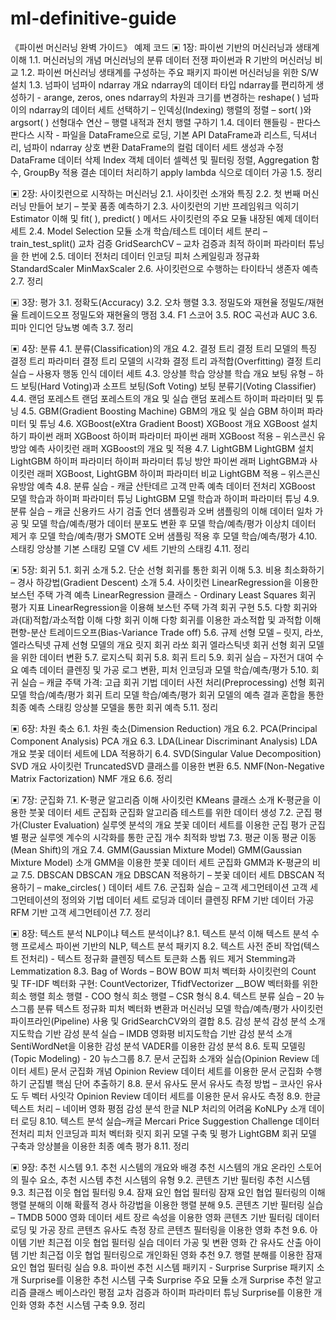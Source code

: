 # ml-definitive-guide
《파이썬 머신러닝 완벽 가이드》 예제 코드
▣ 1장: 파이썬 기반의 머신러닝과 생태계 이해
1.1. 머신러닝의 개념
머신러닝의 분류
데이터 전쟁
파이썬과 R 기반의 머신러닝 비교
1.2. 파이썬 머신러닝 생태계를 구성하는 주요 패키지
파이썬 머신러닝을 위한 S/W 설치
1.3. 넘파이
넘파이 ndarray 개요
ndarray의 데이터 타입
ndarray를 편리하게 생성하기 - arange, zeros, ones
ndarray의 차원과 크기를 변경하는 reshape( )
넘파이의 ndarray의 데이터 세트 선택하기 – 인덱싱(Indexing)
행렬의 정렬 – sort( )와 argsort( )
선형대수 연산 – 행렬 내적과 전치 행렬 구하기
1.4. 데이터 핸들링 - 판다스
판다스 시작 - 파일을 DataFrame으로 로딩, 기본 API
DataFrame과 리스트, 딕셔너리, 넘파이 ndarray 상호 변환
DataFrame의 컬럼 데이터 세트 생성과 수정
DataFrame 데이터 삭제
Index 객체
데이터 셀렉션 및 필터링
정렬, Aggregation 함수, GroupBy 적용
결손 데이터 처리하기
apply lambda 식으로 데이터 가공
1.5. 정리
 
▣ 2장: 사이킷런으로 시작하는 머신러닝
2.1. 사이킷런 소개와 특징
2.2. 첫 번째 머신러닝 만들어 보기 – 붓꽃 품종 예측하기
2.3. 사이킷런의 기반 프레임워크 익히기
Estimator 이해 및 fit( ), predict( ) 메서드
사이킷런의 주요 모듈
내장된 예제 데이터 세트
2.4. Model Selection 모듈 소개
학습/테스트 데이터 세트 분리 – train_test_split()
교차 검증
GridSearchCV – 교차 검증과 최적 하이퍼 파라미터 튜닝을 한 번에
2.5. 데이터 전처리
데이터 인코딩
피처 스케일링과 정규화
StandardScaler
MinMaxScaler
2.6. 사이킷런으로 수행하는 타이타닉 생존자 예측
2.7. 정리
 
▣ 3장: 평가
3.1. 정확도(Accuracy)
3.2. 오차 행렬
3.3. 정밀도와 재현율
정밀도/재현율 트레이드오프
정밀도와 재현율의 맹점
3.4. F1 스코어
3.5. ROC 곡선과 AUC
3.6. 피마 인디언 당뇨병 예측
3.7. 정리
 
▣ 4장: 분류
4.1. 분류(Classification)의 개요
4.2. 결정 트리
결정 트리 모델의 특징
결정 트리 파라미터
결정 트리 모델의 시각화
결정 트리 과적합(Overfitting)
결정 트리 실습 – 사용자 행동 인식 데이터 세트
4.3. 앙상블 학습
앙상블 학습 개요
보팅 유형 – 하드 보팅(Hard Voting)과 소프트 보팅(Soft Voting)
보팅 분류기(Voting Classifier)
4.4. 랜덤 포레스트
랜덤 포레스트의 개요 및 실습
랜덤 포레스트 하이퍼 파라미터 및 튜닝
4.5. GBM(Gradient Boosting Machine)
GBM의 개요 및 실습
GBM 하이퍼 파라미터 및 튜닝
4.6. XGBoost(eXtra Gradient Boost)
XGBoost 개요
XGBoost 설치하기
파이썬 래퍼 XGBoost 하이퍼 파라미터
파이썬 래퍼 XGBoost 적용 – 위스콘신 유방암 예측
사이킷런 래퍼 XGBoost의 개요 및 적용
4.7. LightGBM
LightGBM 설치
LightGBM 하이퍼 파라미터
하이퍼 파라미터 튜닝 방안
파이썬 래퍼 LightGBM과 사이킷런 래퍼 XGBoost,
LightGBM 하이퍼 파라미터 비교
LightGBM 적용 – 위스콘신 유방암 예측
4.8. 분류 실습 - 캐글 산탄데르 고객 만족 예측
데이터 전처리
XGBoost 모델 학습과 하이퍼 파라미터 튜닝
LightGBM 모델 학습과 하이퍼 파라미터 튜닝
4.9. 분류 실습 – 캐글 신용카드 사기 검출
언더 샘플링과 오버 샘플링의 이해
데이터 일차 가공 및 모델 학습/예측/평가
데이터 분포도 변환 후 모델 학습/예측/평가
이상치 데이터 제거 후 모델 학습/예측/평가
SMOTE 오버 샘플링 적용 후 모델 학습/예측/평가
4.10. 스태킹 앙상블
기본 스태킹 모델
CV 세트 기반의 스태킹
4.11. 정리
 
▣ 5장: 회귀
5.1. 회귀 소개
5.2. 단순 선형 회귀를 통한 회귀 이해
5.3. 비용 최소화하기 – 경사 하강법(Gradient Descent) 소개
5.4. 사이킷런 LinearRegression을 이용한 보스턴 주택 가격 예측
LinearRegression 클래스 - Ordinary Least Squares
회귀 평가 지표
LinearRegression을 이용해 보스턴 주택 가격 회귀 구현
5.5. 다항 회귀와 과(대)적합/과소적합 이해
다항 회귀 이해
다항 회귀를 이용한 과소적합 및 과적합 이해
편향-분산 트레이드오프(Bias-Variance Trade off)
5.6. 규제 선형 모델 – 릿지, 라쏘, 엘라스틱넷
규제 선형 모델의 개요
릿지 회귀
라쏘 회귀
엘라스틱넷 회귀
선형 회귀 모델을 위한 데이터 변환
5.7. 로지스틱 회귀
5.8. 회귀 트리
5.9. 회귀 실습 – 자전거 대여 수요 예측
데이터 클렌징 및 가공
로그 변환, 피처 인코딩과 모델 학습/예측/평가
5.10. 회귀 실습 – 캐글 주택 가격: 고급 회귀 기법
데이터 사전 처리(Preprocessing)
선형 회귀 모델 학습/예측/평가
회귀 트리 모델 학습/예측/평가
회귀 모델의 예측 결과 혼합을 통한 최종 예측
스태킹 앙상블 모델을 통한 회귀 예측
5.11. 정리
 
▣ 6장: 차원 축소
6.1. 차원 축소(Dimension Reduction) 개요
6.2. PCA(Principal Component Analysis)
PCA 개요
6.3. LDA(Linear Discriminant Analysis)
LDA 개요
붓꽃 데이터 세트에 LDA 적용하기
6.4. SVD(Singular Value Decomposition)
SVD 개요
사이킷런 TruncatedSVD 클래스를 이용한 변환
6.5. NMF(Non-Negative Matrix Factorization)
NMF 개요
6.6. 정리
 
▣ 7장: 군집화
7.1. K-평균 알고리즘 이해
사이킷런 KMeans 클래스 소개
K-평균을 이용한 붓꽃 데이터 세트 군집화
군집화 알고리즘 테스트를 위한 데이터 생성
7.2. 군집 평가(Cluster Evaluation)
실루엣 분석의 개요
붓꽃 데이터 세트를 이용한 군집 평가
군집별 평균 실루엣 계수의 시각화를 통한 군집 개수 최적화 방법
7.3. 평균 이동
평균 이동(Mean Shift)의 개요
7.4. GMM(Gaussian Mixture Model)
GMM(Gaussian Mixture Model) 소개
GMM을 이용한 붓꽃 데이터 세트 군집화
GMM과 K-평균의 비교
7.5. DBSCAN
DBSCAN 개요
DBSCAN 적용하기 – 붓꽃 데이터 세트
DBSCAN 적용하기 – make_circles( ) 데이터 세트
7.6. 군집화 실습 – 고객 세그먼테이션
고객 세그먼테이션의 정의와 기법
데이터 세트 로딩과 데이터 클렌징
RFM 기반 데이터 가공
RFM 기반 고객 세그먼테이션
7.7. 정리
 
▣ 8장: 텍스트 분석
NLP이냐 텍스트 분석이냐?
8.1. 텍스트 분석 이해
텍스트 분석 수행 프로세스
파이썬 기반의 NLP, 텍스트 분석 패키지
8.2. 텍스트 사전 준비 작업(텍스트 전처리) - 텍스트 정규화
클렌징
텍스트 토큰화
스톱 워드 제거
Stemming과 Lemmatization
8.3. Bag of Words – BOW
BOW 피처 벡터화
사이킷런의 Count 및 TF-IDF 벡터화 구현: CountVectorizer, TfidfVectorizer __BOW 벡터화를 위한 희소 행렬
희소 행렬 - COO 형식
희소 행렬 – CSR 형식
8.4. 텍스트 분류 실습 – 20 뉴스그룹 분류
텍스트 정규화
피처 벡터화 변환과 머신러닝 모델 학습/예측/평가
사이킷런 파이프라인(Pipeline) 사용 및 GridSearchCV와의 결합
8.5. 감성 분석
감성 분석 소개
지도학습 기반 감성 분석 실습 – IMDB 영화평
비지도학습 기반 감성 분석 소개
SentiWordNet을 이용한 감성 분석
VADER를 이용한 감성 분석
8.6. 토픽 모델링(Topic Modeling) - 20 뉴스그룹
8.7. 문서 군집화 소개와 실습(Opinion Review 데이터 세트)
문서 군집화 개념
Opinion Review 데이터 세트를 이용한 문서 군집화 수행하기
군집별 핵심 단어 추출하기
8.8. 문서 유사도
문서 유사도 측정 방법 – 코사인 유사도
두 벡터 사잇각
Opinion Review 데이터 세트를 이용한 문서 유사도 측정
8.9. 한글 텍스트 처리 – 네이버 영화 평점 감성 분석
한글 NLP 처리의 어려움
KoNLPy 소개
데이터 로딩
8.10. 텍스트 분석 실습–캐글 Mercari Price Suggestion Challenge
데이터 전처리
피처 인코딩과 피처 벡터화
릿지 회귀 모델 구축 및 평가
LightGBM 회귀 모델 구축과 앙상블을 이용한 최종 예측 평가
8.11. 정리
 
▣ 9장: 추천 시스템
9.1. 추천 시스템의 개요와 배경
추천 시스템의 개요
온라인 스토어의 필수 요소, 추천 시스템
추천 시스템의 유형
9.2. 콘텐츠 기반 필터링 추천 시스템
9.3. 최근접 이웃 협업 필터링
9.4. 잠재 요인 협업 필터링
잠재 요인 협업 필터링의 이해
행렬 분해의 이해
확률적 경사 하강법을 이용한 행렬 분해
9.5. 콘텐츠 기반 필터링 실습 – TMDB 5000 영화 데이터 세트
장르 속성을 이용한 영화 콘텐츠 기반 필터링
데이터 로딩 및 가공
장르 콘텐츠 유사도 측정
장르 콘텐츠 필터링을 이용한 영화 추천
9.6. 아이템 기반 최근접 이웃 협업 필터링 실습
데이터 가공 및 변환
영화 간 유사도 산출
아이템 기반 최근접 이웃 협업 필터링으로 개인화된 영화 추천
9.7. 행렬 분해를 이용한 잠재 요인 협업 필터링 실습
9.8. 파이썬 추천 시스템 패키지 - Surprise
Surprise 패키지 소개
Surprise를 이용한 추천 시스템 구축
Surprise 주요 모듈 소개
Surprise 추천 알고리즘 클래스
베이스라인 평점
교차 검증과 하이퍼 파라미터 튜닝
Surprise를 이용한 개인화 영화 추천 시스템 구축
9.9. 정리

